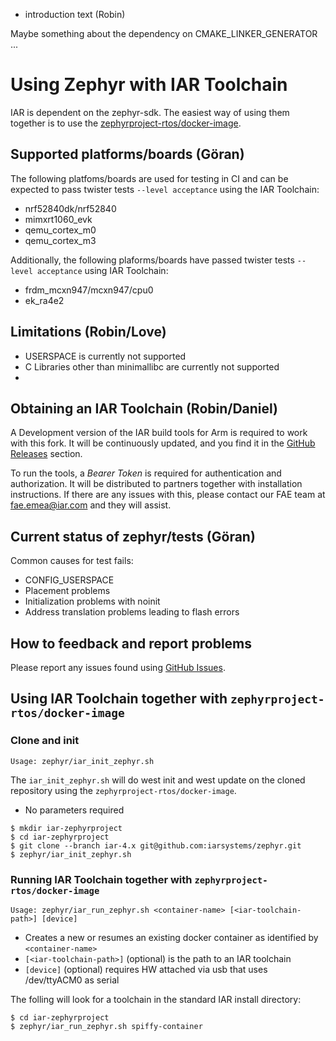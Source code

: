 * introduction text (Robin)
 
 Maybe something about the dependency on CMAKE_LINKER_GENERATOR ...


# Using Zephyr with IAR Toolchain

IAR is dependent on the zephyr-sdk. The easiest way of using them together is to use the [zephyrproject-rtos/docker-image](https://github.com/zephyrproject-rtos/docker-image).

## Supported platforms/boards (Göran)

The following platfoms/boards are used for testing in CI and can be expected to pass twister tests `--level acceptance` using the IAR Toolchain:

* nrf52840dk/nrf52840
* mimxrt1060_evk
* qemu_cortex_m0
* qemu_cortex_m3

Additionally, the following plaforms/boards have passed twister tests `--level acceptance` using IAR Toolchain:

* frdm_mcxn947/mcxn947/cpu0
* ek_ra4e2 

## Limitations (Robin/Love)

* USERSPACE is currently not supported
* C Libraries other than minimallibc are currently not supported
* 

## Obtaining an IAR Toolchain (Robin/Daniel)

A Development version of the IAR build tools for Arm is required to work with this fork. It will be continuously updated, and you find it in the [GitHub Releases](https://github.com/iarsystems/zephyr/releases) section.

To run the tools, a *Bearer Token* is required for authentication and authorization. It will be distributed to partners together with installation instructions. If there are any issues with this, please contact our FAE team at fae.emea@iar.com and they will assist.

## Current status of zephyr/tests (Göran)

Common causes for test fails:
* CONFIG_USERSPACE
* Placement problems
* Initialization problems with noinit
* Address translation problems leading to flash errors

## How to feedback and report problems

Please report any issues found using [GitHub Issues](https://github.com/iarsystems/zephyr/issues).

## Using IAR Toolchain together with `zephyrproject-rtos/docker-image`

### Clone and init

`Usage: zephyr/iar_init_zephyr.sh`

The `iar_init_zephyr.sh` will do west init and west update on the cloned repository using the `zephyrproject-rtos/docker-image`.

* No parameters required

```
$ mkdir iar-zephyrproject
$ cd iar-zephyrproject
$ git clone --branch iar-4.x git@github.com:iarsystems/zephyr.git
$ zephyr/iar_init_zephyr.sh
```

### Running IAR Toolchain together with `zephyrproject-rtos/docker-image`

`Usage: zephyr/iar_run_zephyr.sh <container-name> [<iar-toolchain-path>] [device]`

* Creates a new or resumes an existing docker container as identified by `<container-name>`
* `[<iar-toolchain-path>]` (optional) is the path to an IAR toolchain
* `[device]` (optional) requires HW attached via usb that uses /dev/ttyACM0 as serial

The folling will look for a toolchain in the standard IAR install directory:

```
$ cd iar-zephyrproject
$ zephyr/iar_run_zephyr.sh spiffy-container
```

